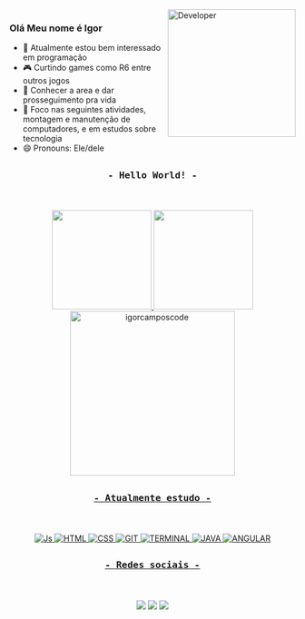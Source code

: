 
<img src="https://media3.giphy.com/media/xThuWu82QD3pj4wvEQ/giphy.gif?cid=ecf05e47p0x2izz15qbp33pgv2fik05t16y2kndpihb58pza&rid=giphy.gif&ct=g" width="225px"  align="right" alt="Developer">

### Olá Meu nome é Igor  

<!--
**IgorcamposCODE/IgorcamposCODE** is a ✨ _special_ ✨ repository because its `README.md` (this file) appears on your GitHub profile.                 

Here are some ideas to get you started:
-->
- 🔭 Atualmente estou bem interessado em programação 
- 🎮 Curtindo games como R6 entre outros jogos
- 📖 Conhecer a area e dar prosseguimento pra vida
- 🤔 Foco nas seguintes atividades, montagem e manutenção de computadores, e em estudos sobre tecnologia
- 😄 Pronouns: Ele/dele

##

### <p style="display: inline_block" align="center"><samp> - Hello World! - </samp></p><br>

<div style="display: inline_block" align="center" >
<a href="https://github.com/igorcamposcode">
<img height="175em" src="https://github-readme-stats.vercel.app/api?username=igorcamposcode&show_icons=true&theme=monokai&include_all_commits=true&count_private=true"/>
<img height="175em" src="https://github-readme-stats.vercel.app/api/top-langs/?username=igorcamposcode&layout=compact&langs_count=7&theme=monokai"/>
</div>
  
<div style="display: inline_block" align="center" > 
<a href="https://github.com/igorcamposcode"> 
<img height="290em" src="https://github-readme-streak-stats.herokuapp.com/?user=igorcamposcode&theme=monokai" alt="igorcamposcode" />
</div> 
  
## 
  
### <p style="display: inline_block" align="center"><samp> - Atualmente estudo - </samp></p><br>
  
<div style="display: inline_block" align="center">
  <img  alt="Js" src="https://img.shields.io/badge/JavaScript-F7DF1E?style=for-the-badge&logo=javascript&logoColor=black">
  <img  alt="HTML" src="https://img.shields.io/badge/HTML5-E34F26?style=for-the-badge&logo=html5&logoColor=white">
  <img  alt="CSS" src="https://img.shields.io/badge/CSS3-1572B6?style=for-the-badge&logo=css3&logoColor=white">
  <img  alt="GIT" src="https://img.shields.io/badge/GIT-E44C30?style=for-the-badge&logo=git&logoColor=white">
  <img  alt="TERMINAL" src="https://img.shields.io/badge/windows%20terminal-4D4D4D?style=for-the-badge&logo=windows%20terminal&logoColor=white">
  <img alt="JAVA" src="https://img.shields.io/badge/Java-ED8B00?style=for-the-badge&logo=java&logoColor=white">
  <img alt="ANGULAR" src="https://img.shields.io/badge/Angular-DD0031?style=for-the-badge&logo=angular&logoColor=white">
  
</div>
  
##    
  
### <p style="display: inline_block" align="center"><samp> - Redes sociais - </samp></p><br>
  
  <div style="display: inline_block" align="center" > 
 	<a href="https://www.twitch.tv/umnerdgeektv" target="_blank"><img src="https://img.shields.io/badge/Twitch-9146FF?style=for-the-badge&logo=twitch&logoColor=white" target="_blank"></a>
  <a href = "https://gitlab.com/IgorSilvaCODE"><img src="https://img.shields.io/badge/GitLab-330F63?style=for-the-badge&logo=gitlab&logoColor=white" target="_blank"></a>
  <a href="https://www.linkedin.com/in/igor-campos-da-silva-b80010143/" target="_blank"><img src="https://img.shields.io/badge/-LinkedIn-%230077B5?style=for-the-badge&logo=linkedin&logoColor=white" target="_blank"></a>
  </div>
  
##



